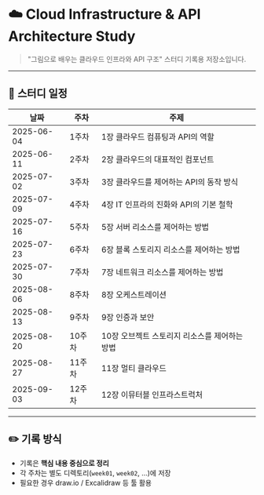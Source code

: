 # ☁️ Cloud Infrastructure & API Architecture Study

> "그림으로 배우는 클라우드 인프라와 API 구조" 스터디 기록용 저장소입니다.

---

## 📅 스터디 일정

| 날짜 | 주차 | 주제 |
|------|------|------|
| 2025-06-04 | 1주차 | 1장 클라우드 컴퓨팅과 API의 역할 |
| 2025-06-11 | 2주차 | 2장 클라우드의 대표적인 컴포넌트 |
| 2025-07-02 | 3주차 | 3장 클라우드를 제어하는 API의 동작 방식 |
| 2025-07-09 | 4주차 | 4장 IT 인프라의 진화와 API의 기본 철학 |
| 2025-07-16 | 5주차 | 5장 서버 리소스를 제어하는 방법 |
| 2025-07-23 | 6주차 | 6장 블록 스토리지 리소스를 제어하는 방법 |
| 2025-07-30 | 7주차 | 7장 네트워크 리소스를 제어하는 방법 |
| 2025-08-06 | 8주차 | 8장 오케스트레이션 |
| 2025-08-13 | 9주차 | 9장 인증과 보안 |
| 2025-08-20 | 10주차 | 10장 오브젝트 스토리지 리소스를 제어하는 방법 |
| 2025-08-27 | 11주차 | 11장 멀티 클라우드 |
| 2025-09-03 | 12주차 | 12장 이뮤터블 인프라스트럭처 |


---

## ✏️ 기록 방식

- 기록은 **핵심 내용 중심으로 정리**
- 각 주차는 별도 디렉토리(`week01`, `week02`, …)에 저장
- 필요한 경우 draw.io / Excalidraw 등 툴 활용

